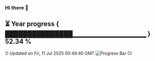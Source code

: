 ### Hi there 👋
⏳ Year progress { ███████████████▁▁▁▁▁▁▁▁▁▁▁▁▁▁▁ } 52.34 %
---
⏰ Updated on Fri, 11 Jul 2025 00:49:40 GMT
![Progress Bar CI](https://github.com/Moyi321/Moyi321/workflows/Progress%20Bar%20CI/badge.svg)
